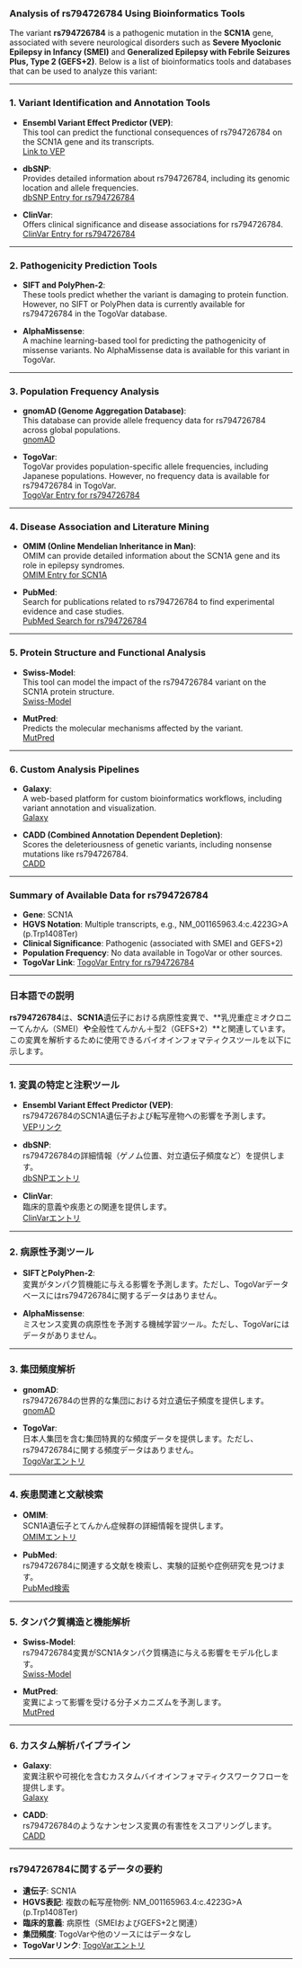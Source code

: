### Analysis of rs794726784 Using Bioinformatics Tools

The variant **rs794726784** is a pathogenic mutation in the **SCN1A** gene, associated with severe neurological disorders such as **Severe Myoclonic Epilepsy in Infancy (SMEI)** and **Generalized Epilepsy with Febrile Seizures Plus, Type 2 (GEFS+2)**. Below is a list of bioinformatics tools and databases that can be used to analyze this variant:

---

### 1. **Variant Identification and Annotation Tools**
- **Ensembl Variant Effect Predictor (VEP)**:  
  This tool can predict the functional consequences of rs794726784 on the SCN1A gene and its transcripts.  
  [Link to VEP](https://www.ensembl.org/info/docs/tools/vep/index.html)

- **dbSNP**:  
  Provides detailed information about rs794726784, including its genomic location and allele frequencies.  
  [dbSNP Entry for rs794726784](https://identifiers.org/dbsnp/rs794726784)

- **ClinVar**:  
  Offers clinical significance and disease associations for rs794726784.  
  [ClinVar Entry for rs794726784](https://www.ncbi.nlm.nih.gov/clinvar/variation/189947)

---

### 2. **Pathogenicity Prediction Tools**
- **SIFT and PolyPhen-2**:  
  These tools predict whether the variant is damaging to protein function. However, no SIFT or PolyPhen data is currently available for rs794726784 in the TogoVar database.

- **AlphaMissense**:  
  A machine learning-based tool for predicting the pathogenicity of missense variants. No AlphaMissense data is available for this variant in TogoVar.

---

### 3. **Population Frequency Analysis**
- **gnomAD (Genome Aggregation Database)**:  
  This database can provide allele frequency data for rs794726784 across global populations.  
  [gnomAD](https://gnomad.broadinstitute.org/)

- **TogoVar**:  
  TogoVar provides population-specific allele frequencies, including Japanese populations. However, no frequency data is available for rs794726784 in TogoVar.  
  [TogoVar Entry for rs794726784](https://togovar.org/variant/tgv417503298)

---

### 4. **Disease Association and Literature Mining**
- **OMIM (Online Mendelian Inheritance in Man)**:  
  OMIM can provide detailed information about the SCN1A gene and its role in epilepsy syndromes.  
  [OMIM Entry for SCN1A](https://www.omim.org/entry/182389)

- **PubMed**:  
  Search for publications related to rs794726784 to find experimental evidence and case studies.  
  [PubMed Search for rs794726784](https://pubmed.ncbi.nlm.nih.gov/)

---

### 5. **Protein Structure and Functional Analysis**
- **Swiss-Model**:  
  This tool can model the impact of the rs794726784 variant on the SCN1A protein structure.  
  [Swiss-Model](https://swissmodel.expasy.org/)

- **MutPred**:  
  Predicts the molecular mechanisms affected by the variant.  
  [MutPred](http://mutpred.mutdb.org/)

---

### 6. **Custom Analysis Pipelines**
- **Galaxy**:  
  A web-based platform for custom bioinformatics workflows, including variant annotation and visualization.  
  [Galaxy](https://usegalaxy.org/)

- **CADD (Combined Annotation Dependent Depletion)**:  
  Scores the deleteriousness of genetic variants, including nonsense mutations like rs794726784.  
  [CADD](https://cadd.gs.washington.edu/)

---

### Summary of Available Data for rs794726784
- **Gene**: SCN1A  
- **HGVS Notation**: Multiple transcripts, e.g., NM_001165963.4:c.4223G>A (p.Trp1408Ter)  
- **Clinical Significance**: Pathogenic (associated with SMEI and GEFS+2)  
- **Population Frequency**: No data available in TogoVar or other sources.  
- **TogoVar Link**: [TogoVar Entry for rs794726784](https://togovar.org/variant/tgv417503298)

---

### 日本語での説明

**rs794726784**は、**SCN1A**遺伝子における病原性変異で、**乳児重症ミオクロニーてんかん（SMEI）**や**全般性てんかん＋型2（GEFS+2）**と関連しています。この変異を解析するために使用できるバイオインフォマティクスツールを以下に示します。

---

### 1. **変異の特定と注釈ツール**
- **Ensembl Variant Effect Predictor (VEP)**:  
  rs794726784のSCN1A遺伝子および転写産物への影響を予測します。  
  [VEPリンク](https://www.ensembl.org/info/docs/tools/vep/index.html)

- **dbSNP**:  
  rs794726784の詳細情報（ゲノム位置、対立遺伝子頻度など）を提供します。  
  [dbSNPエントリ](https://identifiers.org/dbsnp/rs794726784)

- **ClinVar**:  
  臨床的意義や疾患との関連を提供します。  
  [ClinVarエントリ](https://www.ncbi.nlm.nih.gov/clinvar/variation/189947)

---

### 2. **病原性予測ツール**
- **SIFTとPolyPhen-2**:  
  変異がタンパク質機能に与える影響を予測します。ただし、TogoVarデータベースにはrs794726784に関するデータはありません。

- **AlphaMissense**:  
  ミスセンス変異の病原性を予測する機械学習ツール。ただし、TogoVarにはデータがありません。

---

### 3. **集団頻度解析**
- **gnomAD**:  
  rs794726784の世界的な集団における対立遺伝子頻度を提供します。  
  [gnomAD](https://gnomad.broadinstitute.org/)

- **TogoVar**:  
  日本人集団を含む集団特異的な頻度データを提供します。ただし、rs794726784に関する頻度データはありません。  
  [TogoVarエントリ](https://togovar.org/variant/tgv417503298)

---

### 4. **疾患関連と文献検索**
- **OMIM**:  
  SCN1A遺伝子とてんかん症候群の詳細情報を提供します。  
  [OMIMエントリ](https://www.omim.org/entry/182389)

- **PubMed**:  
  rs794726784に関連する文献を検索し、実験的証拠や症例研究を見つけます。  
  [PubMed検索](https://pubmed.ncbi.nlm.nih.gov/)

---

### 5. **タンパク質構造と機能解析**
- **Swiss-Model**:  
  rs794726784変異がSCN1Aタンパク質構造に与える影響をモデル化します。  
  [Swiss-Model](https://swissmodel.expasy.org/)

- **MutPred**:  
  変異によって影響を受ける分子メカニズムを予測します。  
  [MutPred](http://mutpred.mutdb.org/)

---

### 6. **カスタム解析パイプライン**
- **Galaxy**:  
  変異注釈や可視化を含むカスタムバイオインフォマティクスワークフローを提供します。  
  [Galaxy](https://usegalaxy.org/)

- **CADD**:  
  rs794726784のようなナンセンス変異の有害性をスコアリングします。  
  [CADD](https://cadd.gs.washington.edu/)

---

### rs794726784に関するデータの要約
- **遺伝子**: SCN1A  
- **HGVS表記**: 複数の転写産物例: NM_001165963.4:c.4223G>A (p.Trp1408Ter)  
- **臨床的意義**: 病原性（SMEIおよびGEFS+2と関連）  
- **集団頻度**: TogoVarや他のソースにはデータなし  
- **TogoVarリンク**: [TogoVarエントリ](https://togovar.org/variant/tgv417503298)

---
